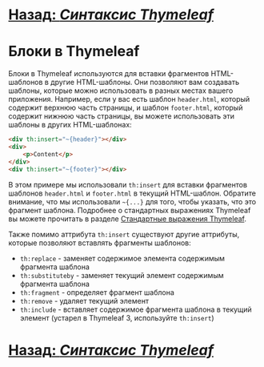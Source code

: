 # [**Назад**: *Синтаксис Thymeleaf*](features/thymeleaf-syntax.md)

# Блоки в Thymeleaf

Блоки в Thymeleaf используются для вставки фрагментов HTML-шаблонов в другие HTML-шаблоны. Они позволяют вам создавать
шаблоны, которые можно использовать в разных местах вашего приложения. Например, если у вас есть шаблон `header.html`,
который содержит верхнюю часть страницы, и шаблон `footer.html`, который содержит нижнюю часть страницы, вы можете
использовать эти шаблоны в других HTML-шаблонах:

```html
<div th:insert="~{header}"></div>
<div>
    <p>Content</p>
</div>
<div th:insert="~{footer}"></div>
```

В этом примере мы использовали `th:insert` для вставки фрагментов шаблонов `header.html` и `footer.html` в текущий HTML-шаблон. Обратите внимание, что мы использовали `~{...}` для того, чтобы указать, что это фрагмент шаблона. Подробнее о стандартных выражениях Thymeleaf вы можете прочитать в разделе [Стандартные выражения Thymeleaf](syntax-simple-expressions.md).

Также помимо аттрибута `th:insert` существуют другие аттрибуты, которые позволяют вставлять фрагменты шаблонов:
- `th:replace` - заменяет содержимое элемента содержимым фрагмента шаблона
- `th:substituteby` - заменяет текущий элемент содержимым фрагмента шаблона
- `th:fragment` - определяет фрагмент шаблона
- `th:remove` - удаляет текущий элемент
- `th:include` - вставляет содержимое фрагмента шаблона в текущий элемент (устарел в Thymeleaf 3, используйте `th:insert`)

# [**Назад**: *Синтаксис Thymeleaf*](features/thymeleaf-syntax.md)
